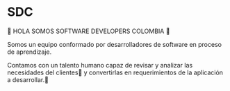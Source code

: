 # SDC

👋 HOLA SOMOS SOFTWARE DEVELOPERS COLOMBIA 👋

Somos un equipo conformado por desarrolladores de software en proceso de aprendizaje. 

Contamos con un talento humano capaz de revisar y analizar las necesidades del clientes👀 y convertirlas en requerimientos de la aplicación a desarrollar.🌱
